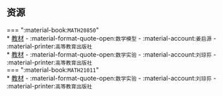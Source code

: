 ## 资源  
=== ":material-book:`MATH20850`"  
    * [教材](https://api.ecylt.top/v1/lanzou_link?url=https://cqu-openlib.lanzout.com/iEKEG28y7bbe&type=down) - :material-format-quote-open:`数学模型` - :material-account:`姜启源` - :material-printer:`高等教育出版社`  
    * [教材](https://api.ecylt.top/v1/lanzou_link?url=https://cqu-openlib.lanzout.com/ij2KT2943dsf&type=down) - :material-format-quote-open:`数学实验` - :material-account:`刘琼荪` - :material-printer:`高等教育出版社`  
=== ":material-book:`MATH21011`"  
    * [教材](https://api.ecylt.top/v1/lanzou_link?url=https://cqu-openlib.lanzout.com/ij2KT2943dsf&type=down) - :material-format-quote-open:`数学实验` - :material-account:`刘琼荪` - :material-printer:`高等教育出版社`  
